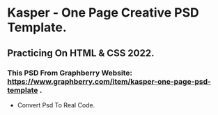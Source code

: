 # Kasper - One Page Creative PSD Template. 
## Practicing On HTML & CSS 2022.

### This PSD From Graphberry Website: https://www.graphberry.com/item/kasper-one-page-psd-template .

- Convert Psd To Real Code. 
